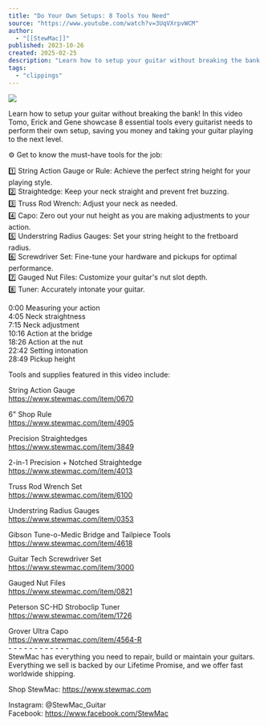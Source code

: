 ```yaml
---
title: "Do Your Own Setups: 8 Tools You Need"
source: "https://www.youtube.com/watch?v=3UqVXrpvWCM"
author:
  - "[[StewMac]]"
published: 2023-10-26
created: 2025-02-25
description: "Learn how to setup your guitar without breaking the bank! In this video Tomo, Erick and Gene showcase 8 essential tools every guitarist needs to perform their own setup, saving you money and taking yo"
tags:
  - "clippings"
---
```

![](https://www.youtube.com/watch?v=3UqVXrpvWCM)  

Learn how to setup your guitar without breaking the bank! In this video Tomo, Erick and Gene showcase 8 essential tools every guitarist needs to perform their own setup, saving you money and taking your guitar playing to the next level.  
  
⚙️ Get to know the must-have tools for the job:  
  
1️⃣ String Action Gauge or Rule: Achieve the perfect string height for your playing style.  
2️⃣ Straightedge: Keep your neck straight and prevent fret buzzing.  
3️⃣ Truss Rod Wrench: Adjust your neck as needed.  
4️⃣ Capo: Zero out your nut height as you are making adjustments to your action.  
5️⃣ Understring Radius Gauges: Set your string height to the fretboard radius.  
6️⃣ Screwdriver Set: Fine-tune your hardware and pickups for optimal performance.  
7️⃣ Gauged Nut Files: Customize your guitar's nut slot depth.  
8️⃣ Tuner: Accurately intonate your guitar.  
  
0:00 Measuring your action  
4:05 Neck straightness  
7:15 Neck adjustment  
10:16 Action at the bridge  
18:26 Action at the nut  
22:42 Setting intonation  
28:49 Pickup height  
  
Tools and supplies featured in this video include:  
  
String Action Gauge  
https://www.stewmac.com/item/0670  
  
6" Shop Rule  
https://www.stewmac.com/item/4905  
  
Precision Straightedges  
https://www.stewmac.com/item/3849  
  
2-in-1 Precision + Notched Straightedge  
https://www.stewmac.com/item/4013  
  
Truss Rod Wrench Set  
https://www.stewmac.com/item/6100  
  
Understring Radius Gauges  
https://www.stewmac.com/item/0353  
  
Gibson Tune-o-Medic Bridge and Tailpiece Tools  
https://www.stewmac.com/item/4618  
  
Guitar Tech Screwdriver Set  
https://www.stewmac.com/item/3000  
  
Gauged Nut Files  
https://www.stewmac.com/item/0821  
  
Peterson SC-HD Stroboclip Tuner  
https://www.stewmac.com/item/1726  
  
Grover Ultra Capo  
https://www.stewmac.com/item/4564-R  
\- - - - - - - - - - - -  
StewMac has everything you need to repair, build or maintain your guitars.  
Everything we sell is backed by our Lifetime Promise, and we offer fast worldwide shipping.  
  
Shop StewMac: https://www.stewmac.com  
  
Instagram: @StewMac\_Guitar  
Facebook: https://www.facebook.com/StewMac